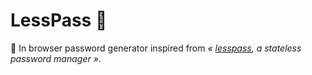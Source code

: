 # LessPass 🚀

🔑 In browser password generator inspired from _« [lesspass](https://github.com/lesspass/lesspass), a stateless password manager »_.
